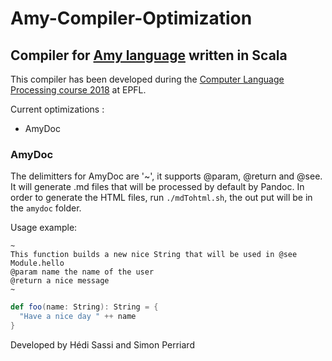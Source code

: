 # Amy-Compiler-Optimization
## Compiler for [Amy language](https://lara.epfl.ch/w/_media/cc18/amy-spec.pdf) written in Scala
This compiler has been developed during the [Computer Language Processing course 2018](http://lara.epfl.ch/w/cc18:top) at EPFL.

Current optimizations :

  - AmyDoc
  
### AmyDoc
The delimitters for AmyDoc are '~', it supports @param, @return and @see.
It will generate .md files that will be processed by default by Pandoc.
In order to generate the HTML files, run ```./mdTohtml.sh```, the out put will be in the ```amydoc``` folder.

Usage example:  

```
~  
This function builds a new nice String that will be used in @see Module.hello
@param name the name of the user  
@return a nice message  
~  
```
```scala
def foo(name: String): String = {
  "Have a nice day " ++ name
}
```


Developed by Hédi Sassi and Simon Perriard
